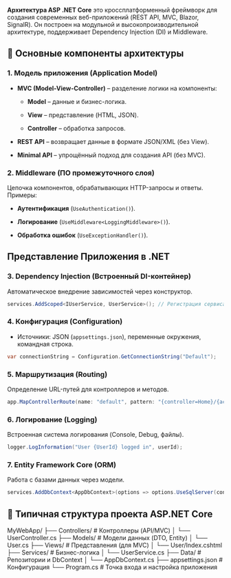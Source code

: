 **Архитектура ASP .NET Core** это кроссплатформенный фреймворк для создания современных веб-приложений (REST API, MVC, Blazor, SignalR). Он построен на модульной и высокопроизводительной архитектуре, поддерживает Dependency Injection (DI) и Middleware.

## 🔹 **Основные компоненты архитектуры**

### **1. Модель приложения (Application Model)**

- **MVC (Model-View-Controller)** – разделение логики на компоненты:
    
    - **Model** – данные и бизнес-логика.
        
    - **View** – представление (HTML, JSON).
        
    - **Controller** – обработка запросов.
        
- **REST API** – возвращает данные в формате JSON/XML (без View).
    
- **Minimal API** – упрощённый подход для создания API (без MVC).
  
### **2. Middleware (ПО промежуточного слоя)**

Цепочка компонентов, обрабатывающих HTTP-запросы и ответы.  
Примеры:

- **Аутентификация** (`UseAuthentication()`).
    
- **Логирование** (`UseMiddleware<LoggingMiddleware>()`).
    
- **Обработка ошибок** (`UseExceptionHandler()`).

## **Представление Приложения в .NET**
### **3. Dependency Injection (Встроенный DI-контейнер)**

Автоматическое внедрение зависимостей через конструктор.

```c#
services.AddScoped<IUserService, UserService>(); // Регистрация сервиса
```
### **4. Конфигурация (Configuration)**

- Источники: JSON (`appsettings.json`), переменные окружения, командная строка.

```c#
var connectionString = Configuration.GetConnectionString("Default");
```

### **5. Маршрутизация (Routing)**

Определение URL-путей для контроллеров и методов.

```c#
app.MapControllerRoute(name: "default", pattern: "{controller=Home}/{action=Index}/{id?}");
```

### **6. Логирование (Logging)**

Встроенная система логирования (Console, Debug, файлы).

```c#
logger.LogInformation("User {UserId} logged in", userId);
```

### **7. Entity Framework Core (ORM)**

Работа с базами данных через модели.

```c#
services.AddDbContext<AppDbContext>(options => options.UseSqlServer(connectionString));
```

## 🔹 **Типичная структура проекта ASP.NET Core**

MyWebApp/
├── Controllers/          # Контроллеры (API/MVC)
│   └── UserController.cs
├── Models/               # Модели данных (DTO, Entity)
│   └── User.cs
├── Views/                # Представления (для MVC)
│   └── User/Index.cshtml
├── Services/             # Бизнес-логика
│   └── UserService.cs
├── Data/                 # Репозитории и DbContext
│   └── AppDbContext.cs
├── appsettings.json      # Конфигурация
└── Program.cs           # Точка входа и настройка приложения

